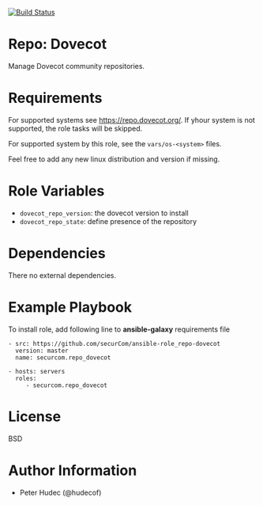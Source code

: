 [![Build Status](https://www.travis-ci.org/securCom/ansible-role_repo-dovecot.svg?branch=master)](https://www.travis-ci.org/securCom/ansible-role_repo-dovecot)


# Repo: Dovecot

Manage Dovecot community repositories.

# Requirements

For supported systems  see https://repo.dovecot.org/. If yhour system is not supported,
the role tasks will be skipped.

For supported system by this role, see the `vars/os-<system>` files.

Feel free to add any new linux distribution and version if missing.

# Role Variables

- `dovecot_repo_version`: the dovecot version to install
- `dovecot_repo_state`: define presence of the repository

# Dependencies

There no external dependencies.

# Example Playbook

To install role, add following line to **ansible-galaxy** requirements file
```
- src: https://github.com/securCom/ansible-role_repo-dovecot
  version: master
  name: securcom.repo_dovecot
```

```
- hosts: servers
  roles:
     - securcom.repo_dovecot
```

# License

BSD

# Author Information


- Peter Hudec (@hudecof)